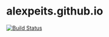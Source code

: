 # alexpeits.github.io

[![Build Status](https://img.shields.io/endpoint.svg?url=https%3A%2F%2Factions-badge.atrox.dev%2Falexpeits%2Falexpeits.github.io%2Fbadge%3Fref%3Ddevelop&style=flat)](https://actions-badge.atrox.dev/alexpeits/alexpeits.github.io/goto?ref=develop)

